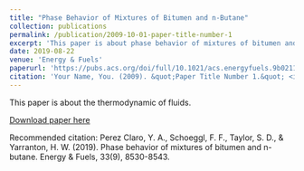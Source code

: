 ```yaml
---
title: "Phase Behavior of Mixtures of Bitumen and n-Butane"
collection: publications
permalink: /publication/2009-10-01-paper-title-number-1
excerpt: 'This paper is about phase behavior of mixtures of bitumen and n-butane'
date: 2019-08-22
venue: 'Energy & Fuels'
paperurl: 'https://pubs.acs.org/doi/full/10.1021/acs.energyfuels.9b02113'
citation: 'Your Name, You. (2009). &quot;Paper Title Number 1.&quot; <i>Energy & Fuels 1</i>. 1(1).'
---
```

This paper is about the thermodynamic of fluids.

[Download paper here](https://pubs.acs.org/doi/full/10.1021/acs.energyfuels.9b02113)

Recommended citation: Perez Claro, Y. A., Schoeggl, F. F., Taylor, S. D., & Yarranton, H. W. (2019). Phase behavior of mixtures of bitumen and n-butane. Energy & Fuels, 33(9), 8530-8543.

